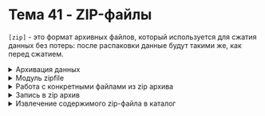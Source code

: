 # Тема 41 - ZIP-файлы

`[zip]` - это формат архивных файлов, который используется для сжатия данных без потерь: после распаковки данные будут такими же, как перед сжатием. 

<details>
  <summary>Архивация данных</summary>

1. `[Архивация данных]` - это упаковка нескольких файлов в один файл или поток — архив.  
   
3. `[Архивный файл]` - это специальным образом организованный файл, содержащий в себе один или несколько файлов в сжатом или несжатом виде и служебную информацию об именах файлов, дате и времени их создания или модификации, размерах и т.д.  
   
4. `[Степень сжатия файла]` - это мера того, насколько сильно файл был сжат при процессе архивации или сжатия данных. Это обычно выражается в процентах или в коэффициенте сжатия.  

Чем выше степень сжатия, тем больше данных удалено или сокращено в файле, и, следовательно, меньше размер файла. Например, если файл изначально был 100 МБ и после сжатия его размер составляет 20 МБ, это означает, что файл сжался до 20% от своего исходного размера, и его степень сжатия составляет 80%.

5. `[Архивация (упаковка)]` -  помещение (загрузка) исходных файлов в архивный файл в сжатом или несжатом виде.  

6. `[Разархивация (распаковка)]` - то процесс извлечения файлов из архивного файла обратно в их исходное состояние после архивации.

7. `[Архиваторы]` -  это программы или инструменты, которые предназначены для создания, открытия, просмотра, изменения, извлечения и управления архивными файлами (WinRAR, 7-Zip, WinZip, PeaZip, и другие).

#

### Отличие сжатия от архивации:

`[Сжатие файла]:`

- Сжатие файла - это процесс уменьшения размера файла путем удаления избыточных или повторяющихся данных без объединения с другими файлами.  
- Цель сжатия файла - уменьшить его размер, чтобы сэкономить место на диске или ускорить передачу файла через сеть.  
- Сжатие обычно применяется к одному файлу, и результатом процесса является сжатый файл.


`[Архивайия файла]:`

- Архивация файла - это процесс объединения одного или нескольких файлов в один архивный файл с последующим сжатием данных.  
- Цель архивации - уменьшить размер группы файлов и/или организовать их в один файл для удобства хранения и передачи.  
- Архивация может включать в себя сжатие файлов, но также может включать другие операции, такие как шифрование данных или добавление метаданных к файлам.  
- Результатом процесса архивации является архивный файл, который содержит один или несколько файлов в сжатом виде.

Таким образом, основное различие между сжатием файла и архивацией файла заключается в том, что сжатие применяется к одному файлу для уменьшения его размера, в то время как архивация объединяет несколько файлов в один архивный файл для упрощения управления данными.


</details>
<details>
  <summary>Модуль zipfile</summary>

`[zipfile]` - модуль предоставляет инструменты для работы с ZIP-архивами. Основное преимущество данного модуля заключается в том, что он позволяет работать с архивом, как с обычной папкой, содержащей файлы и другие каталоги.

- `[ZipFile(filename, mode='r', compression=ZIP_STORED, allowZip64=True)]` - это основной объект, предоставляемый модулем zipfile, который позволяет работать с zip архивами в Python.

     - `[filename]` - параметр определяющий файл, с которым будет работать ZipFile объект.
     - `[mode=]` - режим доступа к файлу (чтение 'r', запись 'w', добавление 'a')
     - `[compression=]` - пределяет метод сжатия для новых файлов, по умолчанию используется без сжатия (ZIP_STORED)
     - `[allowZip64=]` - указывает, разрешено ли использование формата ZIP64 для архивов, которые превышают размер 4 ГБ, о умолчанию True.

Объекты ZipFile похожи на файловые объекты, возвращаемые функцией open()

```
from zipfile import ZipFile

with ZipFile('test.zip') as zip_file:
    pass
```
#
### Основные методы Модуля zipfile  

1. `[printdir()]` - выводит таблицу с информацией о содержимом архива: полные названия файлов (File Name) с указанием даты изменения (Modified) и размера в байтах (Size).
```
from zipfile import ZipFile

with ZipFile('test.zip') as zip_file:
    zip_file.printdir()
```

#

2. `[infolist()]` - позволяет получить информацию о файлах из архива в виде списка специальных объектов (тип ZipInfo. Объект ZipInfo является итерируемым), которые содержат дополнительную информацию о каждом файле:

      - `[file_size]` - размер начального файла в байтах
      - `[compress_size]` - размер сжатого файла в байтах
      - `[filename]` - имя файла
      - `[date_time]` - дата изменения файла, представляет из себя кортеж (год, месяц, день, час, минута, секунда).
      - `[is_dir()]` - проверяет тип объекта: файл или папка. Он возвращает True, если объект является папкой, или False в противном случае.
```
from zipfile import ZipFile

with ZipFile('test.zip') as zip_file:
    info = zip_file.infolist()
    print(info[6].file_size)                # размер начального файла в байтах
    print(info[6].compress_size)            # размер сжатого файла в байтах
    print(info[6].filename)                 # имя файла
    print(info[6].date_time)                # дата изменения файла
    print(info[6].is_dir())
```

#

3. `[namelist()]` - возвращает список названий файлов и директорий, содержащихся в архиве. Метод получает список имен файлов в архиве, и затем итерируется по этому списку, выводя каждое имя файла или директории. Объект namelist итерируется.
```
from zipfile import ZipFile

with ZipFile('test.zip') as zip_file:
    info = zip_file.namelist()
    print(*info, sep='\n')
```

#

4. `[getinfo('file_name')]` - позволяет получить информацию о конкретном файле по его имени в архиве. Возвращает итерируемый объект ZipInfo. Так же обладает атриибутами `[file_size]`, `[compress_size]`, `[filename]`, `[date_time]` и `[is_dir()]`.
```
from zipfile import ZipFile

with ZipFile('test.zip') as zip_file:
    info = zip_file.namelist()                # получаем названия всех файлов архива
    last_file = zip_file.getinfo(info[-4])    # получаем информацию об отдельном файле
    print(last_file.file_size)
    print(last_file.compress_size)
    print(last_file.filename)
    print(last_file.date_time)
```

При вызове метода getinfo('file1.txt') мы получаем объект zipfile.ZipInfo, который содержит всю доступную информацию о файле 'file1.txt' в архиве example.zip. Затем мы можем использовать атрибуты этого объекта, такие как filename, file_size, compress_size, date_time и другие, чтобы получить конкретную информацию о файле.

</details>
<details>
  <summary>Работа с конкретными файлами из zip архива</summary>

### Чтение данных из конкретного файла
- Для чтения конкретного файла из ZIP-архива в Python можно использовать вложенный блок with.
```
from zipfile import ZipFile

with ZipFile('test.zip') as zip_file:
    with zip_file.open('test/Разные файлы/astros.json') as file:
        print(file.read().decode('utf-8'))
```
1. Внешний блок with открывает ZIP-архив и создает объект ZipFile, который представляет собой интерфейс для работы с архивом.
2. Вложенный блок with открывает конкретный файл из архива, указывая его полный путь внутри архива.
3. Файл открывается в бинарном режиме (для чтения байтов), поэтому для удобства чтения его содержимого в текстовом виде часто используется метод decode() с указанием соответствующей кодировки.
4. Далее можно работать с содержимым файла в соответствии с его типом, будь то текстовый файл, JSON, изображение или что-то еще.
5. Узнать путь к файлу можно при помощи отдельного блока `[with]` и использования метода `[printdir()]`:
```
from zipfile import ZipFile

with ZipFile('test.zip') as zip_file:
    zip_file.printdir()
```

</details>
<details>
  <summary>Запись в zip архив</summary>
- Для записи данных в zip архив требуется соблюсти несколько условий:

   - Первое - нужно знать, что архив будет создан в директории с программой. При необходимости нужно перейти в другую директорию принудительно.
   - Второе - Файлы, которые необходимо заархивировать, должны находиться в той же директории,в которой планируется создание или изменение архива. Если файл не будет найдет, возникнет исключение `[FileNotFoundError]`
   - Для записи файлов необходимо создать объект ZipFile в режимах mode='w' или mode='a'.
   - Для добавления файлов в уже существующий архив необходимо создать объект ZipFile в режиме mode='a'
#
- `[write(name, new_name)]` - Метод для записи файла в архив. В качестве аргумента принимает имя файла, который нужно записать в архив. У метода есть второй необязательный аргкмент, меняющий название исходного, записываемого файла на произвольное.
```
from zipfile import ZipFile

with ZipFile('archive.zip', mode='a') as zip_file:
    zip_file.write('program.py')
    zip_file.write('lse.jpeg')
    print(zip_file.namelist())   # ['program.py', 'lse.jpeg']
    zip_file.write('program.py', 'new_program.py')
    print(zip_file.namelist())    # ['new_program.py', 'lse1.jpeg']
```
cоздает в папке с программой архив с именем archive.zip и записывает в него содержимое файлов program.py и lse.jpeg, которые так же находятся в папке с программой, а затем выводит список всех файлов данного архива.

</details>
<details>
  <summary>Извлечение содержимого zip-файла в каталог</summary>
  
- Для извлечения данных из архива в каталог используются методы `[extract()]` и `[extractall()]`.
#
- `[extract('file_name', '/путь/к/директории')]` - метод, извлекает один конкретный файл из архива в указанную директорию. Принимает два аргумента - имя файла и директорию, в которую нужно извлечь файл. Если директория не указана, файл будет извлечен в текущую директорию.
```
from zipfile import ZipFile

with ZipFile('test.zip') as zip_file:
    zip_file.extract('test/Картинки/avatar.png', 'Home/Pictures')
```
#
- `[extractall('/путь/к/директории'))]` - извлекает все файлы из zip архива в указанную директорию. Если директория не указана, файл будет извлечен в текущую директорию.
```
from zipfile import ZipFile

with ZipFile('test.zip') as zip_file:
    zip_file.extractall('Home/Files')
```

</details>








  
